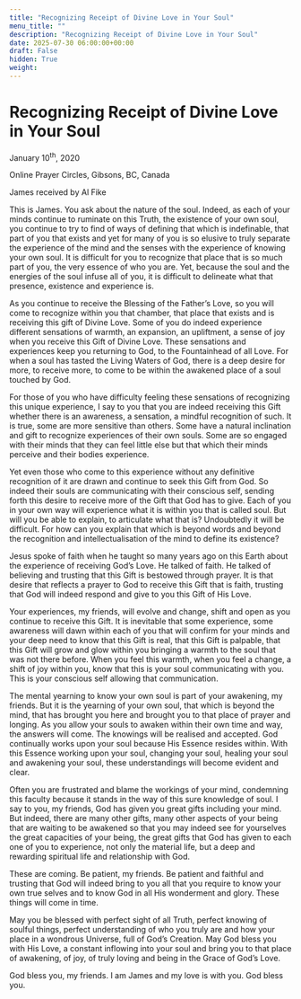 ```yaml
---
title: "Recognizing Receipt of Divine Love in Your Soul"
menu_title: ""
description: "Recognizing Receipt of Divine Love in Your Soul"
date: 2025-07-30 06:00:00+00:00
draft: False
hidden: True
weight:
---
```

# Recognizing Receipt of Divine Love in Your Soul

January 10<sup>th</sup>, 2020

Online Prayer Circles, Gibsons, BC, Canada

James received by Al Fike

This is James. You ask about the nature of the soul. Indeed, as each of your minds continue to ruminate on this Truth, the existence of your own soul, you continue to try to find of ways of defining that which is indefinable, that part of you that exists and yet for many of you is so elusive to truly separate the experience of the mind and the senses with the experience of knowing your own soul. It is difficult for you to recognize that place that is so much part of you, the very essence of who you are. Yet, because the soul and the energies of the soul infuse all of you, it is difficult to delineate what that presence, existence and experience is.

As you continue to receive the Blessing of the Father’s Love, so you will come to recognize within you that chamber, that place that exists and is receiving this gift of Divine Love. Some of you do indeed experience different sensations of warmth, an expansion, an upliftment, a sense of joy when you receive this Gift of Divine Love. These sensations and experiences keep you returning to God, to the Fountainhead of all Love. For when a soul has tasted the Living Waters of God, there is a deep desire for more, to receive more, to come to be within the awakened place of a soul touched by God.

For those of you who have difficulty feeling these sensations of recognizing this unique experience, I say to you that you are indeed receiving this Gift whether there is an awareness, a sensation, a mindful recognition of such. It is true, some are more sensitive than others. Some have a natural inclination and gift to recognize experiences of their own souls. Some are so engaged with their minds that they can feel little else but that which their minds perceive and their bodies experience.

Yet even those who come to this experience without any definitive recognition of it are drawn and continue to seek this Gift from God. So indeed their souls are communicating with their conscious self, sending forth this desire to receive more of the Gift that God has to give. Each of you in your own way will experience what it is within you that is called soul. But  will you be able to explain, to articulate what that is? Undoubtedly it will be difficult. For how can you explain that which is beyond words and beyond the recognition and intellectualisation of the mind to define its existence?

Jesus spoke of faith when he taught so many years ago on this Earth about the experience of receiving God’s Love. He talked of faith. He talked of believing and trusting that this Gift is bestowed through prayer. It is that desire that reflects a prayer to God to receive this Gift that is faith, trusting that God will indeed respond and give to you this Gift of His Love.

Your experiences, my friends, will evolve and change, shift and open as you continue to receive this Gift. It is inevitable that some experience, some awareness will dawn within each of you that will confirm for your minds and your deep need to know that this Gift is real, that this Gift is palpable, that this Gift will grow and glow within you bringing a warmth to the soul that was not there before. When you feel this warmth, when you feel a change, a shift of joy within you, know that this is your soul communicating with you. This is your conscious self allowing that communication.

The mental yearning to know your own soul is part of your awakening, my friends. But it is the yearning of your own soul, that which is beyond the mind, that has brought you here and brought you to that place of prayer and longing. As you allow your souls to awaken within their own time and way, the answers will come. The knowings will be realised and accepted. God continually works upon your soul because His Essence resides within. With this Essence working upon your soul, changing your soul, healing your soul and awakening your soul, these understandings will become evident and clear.

Often you are frustrated and blame the workings of your mind, condemning this faculty because it stands in the way of this sure knowledge of soul. I say to you, my friends, God has given you great gifts including your mind. But indeed, there are many other gifts, many other aspects of your being that are waiting to be awakened so that you may indeed see for yourselves the great capacities of your being, the great gifts that God has given to each one of you to experience, not only the material life, but a deep and rewarding spiritual life and relationship with God.

These are coming. Be patient, my friends. Be patient and faithful and trusting that God will indeed bring to you all that you require to know your own true selves and to know God in all His wonderment and glory. These things will come in time.

May you be blessed with perfect sight of all Truth, perfect knowing of soulful things, perfect understanding of who you truly are and how your place in a wondrous Universe, full of God’s Creation. May God bless you with His Love, a constant inflowing into your soul and bring you to that place of awakening, of joy, of truly loving and being in the Grace of God’s Love.

God bless you, my friends. I am James and my love is with you. God bless you. 
